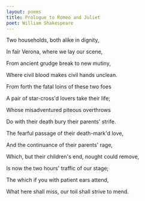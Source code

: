 ```yaml
---
layout: poems
title: Prologue to Romeo and Juliet
poet: William Shakespeare
---
```

Two households, both alike in dignity,

In fair Verona, where we lay our scene,

From ancient grudge break to new mutiny,

Where civil blood makes civil hands unclean.

From forth the fatal loins of these two foes

A pair of star-cross'd lovers take their life;

Whose misadventured piteous overthrows

Do with their death bury their parents' strife.

The fearful passage of their death-mark'd love,

And the continuance of their parents' rage,

Which, but their children's end, nought could remove,

Is now the two hours' traffic of our stage;

The which if you with patient ears attend,

What here shall miss, our toil shall strive to mend.